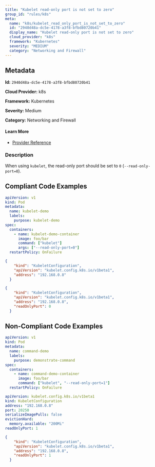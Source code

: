 ```yaml
---
title: "Kubelet read-only port is not set to zero"
group_id: "rules/k8s"
meta:
  name: "k8s/kubelet_read_only_port_is_not_set_to_zero"
  id: "2940d48a-dc5e-4178-a3f8-bfbd80720b41"
  display_name: "Kubelet read-only port is not set to zero"
  cloud_provider: "k8s"
  framework: "Kubernetes"
  severity: "MEDIUM"
  category: "Networking and Firewall"
---
```

## Metadata

**Id:** `2940d48a-dc5e-4178-a3f8-bfbd80720b41`

**Cloud Provider:** k8s

**Framework:** Kubernetes

**Severity:** Medium

**Category:** Networking and Firewall

#### Learn More

 - [Provider Reference](https://kubernetes.io/docs/tasks/inject-data-application/define-command-argument-container/)

### Description

 When using `kubelet`, the read-only port should be set to `0` (`--read-only-port=0`).


## Compliant Code Examples
```yaml
apiVersion: v1
kind: Pod
metadata:
  name: kubelet-demo
  labels:
    purpose: kubelet-demo
spec:
  containers:
    - name: kubelet-demo-container
      image: foo/bar
      command: ["kubelet"]
      args: ["--read-only-port=0"]
  restartPolicy: OnFailure

```

```json
{
    "kind": "KubeletConfiguration",
    "apiVersion": "kubelet.config.k8s.io/v1beta1",
    "address": "192.168.0.8"
  }
```

```json
{
    "kind": "KubeletConfiguration",
    "apiVersion": "kubelet.config.k8s.io/v1beta1",
    "address": "192.168.0.8",
    "readOnlyPort": 0
  }
```
## Non-Compliant Code Examples
```yaml
apiVersion: v1
kind: Pod
metadata:
  name: command-demo
  labels:
    purpose: demonstrate-command
spec:
  containers:
    - name: command-demo-container
      image: foo/bar
      command: ["kubelet", "--read-only-port=1"]
  restartPolicy: OnFailure

```

```yaml
apiVersion: kubelet.config.k8s.io/v1beta1
kind: KubeletConfiguration
address: "192.168.0.8"
port: 20250
serializeImagePulls: false
evictionHard:
  memory.available: "200Mi"
readOnlyPort: 1

```

```json
{
    "kind": "KubeletConfiguration",
    "apiVersion": "kubelet.config.k8s.io/v1beta1",
    "address": "192.168.0.8",
    "readOnlyPort": 1
  }
```